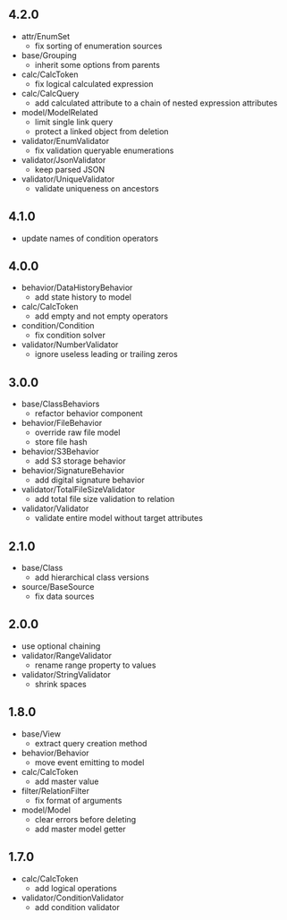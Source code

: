 ## 4.2.0

* attr/EnumSet
    - fix sorting of enumeration sources    
* base/Grouping
    - inherit some options from parents   
* calc/CalcToken
    - fix logical calculated expression
* calc/CalcQuery
    - add calculated attribute to a chain of nested expression attributes
* model/ModelRelated
    - limit single link query
    - protect a linked object from deletion
* validator/EnumValidator
    - fix validation queryable enumerations    
* validator/JsonValidator
    - keep parsed JSON
* validator/UniqueValidator
    - validate uniqueness on ancestors

## 4.1.0

* update names of condition operators

## 4.0.0

* behavior/DataHistoryBehavior
    - add state history to model
* calc/CalcToken
    - add empty and not empty operators
* condition/Condition
    - fix condition solver
* validator/NumberValidator
    - ignore useless leading or trailing zeros

## 3.0.0

* base/ClassBehaviors
    - refactor behavior component
* behavior/FileBehavior
    - override raw file model
    - store file hash
* behavior/S3Behavior
    - add S3 storage behavior
* behavior/SignatureBehavior
    - add digital signature behavior
* validator/TotalFileSizeValidator
    - add total file size validation to relation
* validator/Validator
    - validate entire model without target attributes

## 2.1.0

* base/Class
    - add hierarchical class versions
* source/BaseSource
    - fix data sources

## 2.0.0

* use optional chaining
* validator/RangeValidator
    - rename range property to values
* validator/StringValidator
    - shrink spaces

## 1.8.0

* base/View
    - extract query creation method
* behavior/Behavior
    - move event emitting to model
* calc/CalcToken
    - add master value
* filter/RelationFilter
    - fix format of arguments
* model/Model
    - clear errors before deleting 
    - add master model getter

## 1.7.0

* calc/CalcToken
    - add logical operations
* validator/ConditionValidator
    - add condition validator